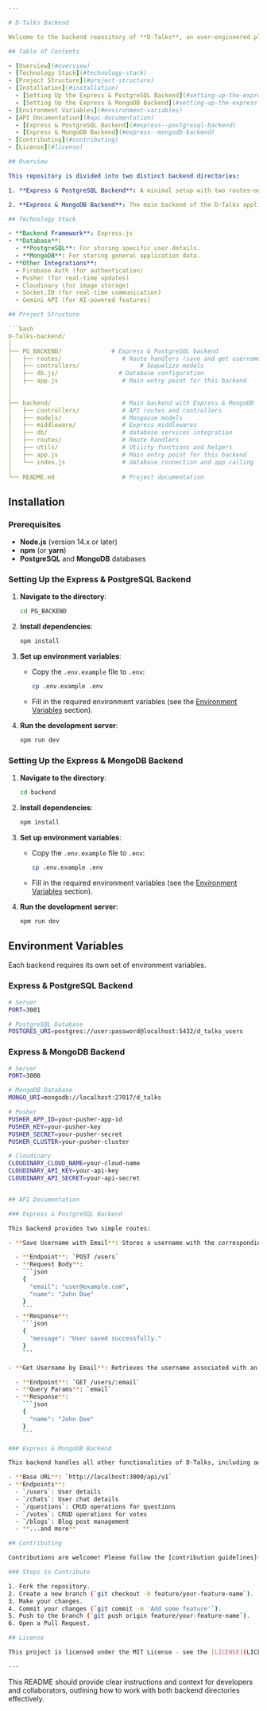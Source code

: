 ```yaml
---

# D-Talks Backend

Welcome to the backend repository of **D-Talks**, an over-engineered platform designed to facilitate interactive learning through features like video calls, real-time chat, blogging, AI-powered answers, and more. This project is unique in that it utilizes two separate backend directories, each serving distinct purposes.

## Table of Contents

- [Overview](#overview)
- [Technology Stack](#technology-stack)
- [Project Structure](#project-structure)
- [Installation](#installation)
  - [Setting Up the Express & PostgreSQL Backend](#setting-up-the-express--postgresql-backend)
  - [Setting Up the Express & MongoDB Backend](#setting-up-the-express--mongodb-backend)
- [Environment Variables](#environment-variables)
- [API Documentation](#api-documentation)
  - [Express & PostgreSQL Backend](#express--postgresql-backend)
  - [Express & MongoDB Backend](#express--mongodb-backend)
- [Contributing](#contributing)
- [License](#license)

## Overview

This repository is divided into two distinct backend directories:

1. **Express & PostgreSQL Backend**: A minimal setup with two routes—one for saving a username with an email and another for retrieving a username by email. This part is responsible for handling specific user details using PostgreSQL.

2. **Express & MongoDB Backend**: The main backend of the D-Talks application, handling the majority of the platform's features like authentication, real-time chat, blogging, and more, excluding the video call functionality.

## Technology Stack

- **Backend Framework**: Express.js
- **Database**:
  - **PostgreSQL**: For storing specific user details.
  - **MongoDB**: For storing general application data.
- **Other Integrations**:
  - Firebase Auth (for authentication)
  - Pusher (for real-time updates)
  - Cloudinary (for image storage)
  - Socket.IO (for real-time communication)
  - Gemini API (for AI-powered features)

## Project Structure

```bash
D-Talks-backend/
│
├── PG_BACKEND/              # Express & PostgreSQL backend
│   ├── routes/                 # Route handlers (save and get username)
│   ├── controllers/                 # Sequelize models
│   ├── db.js/                 # Database configuration
│   ├── app.js                  # Main entry point for this backend
│ 
│
├── backend/                    # Main backend with Express & MongoDB
│   ├── controllers/            # API routes and controllers
│   ├── models/                 # Mongoose models
│   ├── middleware/             # Express middlewares
│   ├── db/                     # database services integration
│   ├── routes/                 # Route handlers 
│   ├── utils/                  # Utility functions and helpers
│   ├── app.js                  # Main entry point for this backend
│   └── index.js                # database connection and app calling
│
└── README.md                   # Project documentation
```

## Installation

### Prerequisites

- **Node.js** (version 14.x or later)
- **npm** (or **yarn**)
- **PostgreSQL** and **MongoDB** databases

### Setting Up the Express & PostgreSQL Backend

1. **Navigate to the directory**:

   ```bash
   cd PG_BACKEND
   ```

2. **Install dependencies**:

   ```bash
   npm install
   ```

3. **Set up environment variables**:

   - Copy the `.env.example` file to `.env`:

     ```bash
     cp .env.example .env
     ```

   - Fill in the required environment variables (see the [Environment Variables](#environment-variables) section).

4. **Run the development server**:

   ```bash
   npm run dev
   ```

### Setting Up the Express & MongoDB Backend

1. **Navigate to the directory**:

   ```bash
   cd backend
   ```

2. **Install dependencies**:

   ```bash
   npm install
   ```

3. **Set up environment variables**:

   - Copy the `.env.example` file to `.env`:

     ```bash
     cp .env.example .env
     ```

   - Fill in the required environment variables (see the [Environment Variables](#environment-variables) section).

4. **Run the development server**:

   ```bash
   npm run dev
   ```

## Environment Variables

Each backend requires its own set of environment variables.

### Express & PostgreSQL Backend

```bash
# Server
PORT=3001

# PostgreSQL Database
POSTGRES_URI=postgres://user:password@localhost:5432/d_talks_users
```

### Express & MongoDB Backend

```bash
# Server
PORT=3000

# MongoDB Database
MONGO_URI=mongodb://localhost:27017/d_talks

# Pusher
PUSHER_APP_ID=your-pusher-app-id
PUSHER_KEY=your-pusher-key
PUSHER_SECRET=your-pusher-secret
PUSHER_CLUSTER=your-pusher-cluster

# Cloudinary
CLOUDINARY_CLOUD_NAME=your-cloud-name
CLOUDINARY_API_KEY=your-api-key
CLOUDINARY_API_SECRET=your-api-secret


## API Documentation

### Express & PostgreSQL Backend

This backend provides two simple routes:

- **Save Username with Email**: Stores a username with the corresponding email.

  - **Endpoint**: `POST /users`
  - **Request Body**:
    ```json
    {
      "email": "user@example.com",
      "name": "John Doe"
    }
    ```
  - **Response**:
    ```json
    {
      "message": "User saved successfully."
    }
    ```

- **Get Username by Email**: Retrieves the username associated with an email.

  - **Endpoint**: `GET /users/:email`
  - **Query Params**: `email`
  - **Response**:
    ```json
    {
      "name": "John Doe"
    }
    ```

### Express & MongoDB Backend

This backend handles all other functionalities of D-Talks, including authentication, real-time chat, blogging, AI-powered features, and more. The API documentation includes detailed information about each available endpoint, request/response formats, and required authentication.

- **Base URL**: `http://localhost:3000/api/v1`
- **Endpoints**:
  - `/users`: User details
  - `/chats`: User chat details
  - `/questions`: CRUD operations for questions
  - `/votes`: CRUD operations for votes
  - `/blogs`: Blog post management
  - **...and more**

## Contributing

Contributions are welcome! Please follow the [contribution guidelines](CONTRIBUTING.md) for submitting pull requests, reporting issues, and proposing features.

### Steps to Contribute

1. Fork the repository.
2. Create a new branch (`git checkout -b feature/your-feature-name`).
3. Make your changes.
4. Commit your changes (`git commit -m 'Add some feature'`).
5. Push to the branch (`git push origin feature/your-feature-name`).
6. Open a Pull Request.

## License

This project is licensed under the MIT License - see the [LICENSE](LICENSE) file for details.

---
```


This README should provide clear instructions and context for developers and collaborators, outlining how to work with both backend directories effectively.

